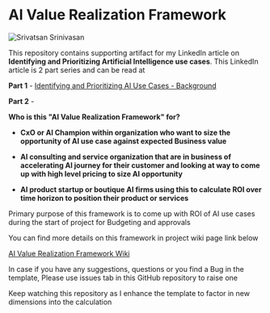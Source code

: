 # AI Value Realization Framework

![Srivatsan Srinivasan](https://media.licdn.com/dms/image/C5612AQFw1s3aRvxQoA/article-cover_image-shrink_720_1280/0?e=1571875200&v=beta&t=AS6fVURUTCupURKhAi0aGOvFAX5X3M14nJkcdQDQ8ac)

This repository contains supporting artifact for my LinkedIn article on **Identifying and Prioritizing Artificial Intelligence use cases**. This LinkedIn article is 2 part series and can be read at

**Part 1** - [Identifying and Prioritizing AI Use Cases - Background](https://www.linkedin.com/pulse/identifying-prioritizing-artificial-intelligence-use-cases-srivatsan/)

**Part 2** - 

**Who is this "AI Value Realization Framework" for?**

* **CxO or AI Champion within organization who want to size the opportunity of AI use case against expected Business value**

* **AI consulting and service organization that are in business of accelerating AI journey for their customer and looking at way to come up with high level pricing to size AI opportunity**

* **AI product startup or boutique AI firms using this to calculate ROI over time horizon to position their product or services**

Primary purpose of this framework is to come up with ROI of AI use cases during the start of project for Budgeting and approvals 

You can find more details on this framework in project wiki page link below

[AI Value Realization Framework Wiki](https://github.com/srivatsan88/AI-Value-Realization-Framework/wiki)

In case if you have any suggestions, questions or you find a Bug in the template, Please use issues tab in this GitHub repository to raise one

Keep watching this repository as I enhance the template to factor in new dimensions into the calculation

